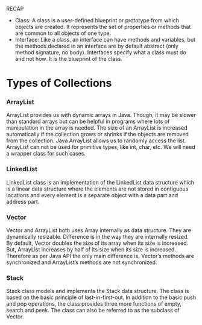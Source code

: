 RECAP

- Class: A class is a user-defined blueprint or prototype from which objects are created. It represents the set of properties or methods that are common to all objects of one type.
- Interface: Like a class, an interface can have methods and variables, but the methods declared in an interface are by default abstract (only method signature, no body). 
Interfaces specify what a class must do and not how. It is the blueprint of the class.


# Types of Collections

### ArrayList
ArrayList provides us with dynamic arrays in Java. Though, it may be slower than standard arrays but can be helpful in programs where lots of manipulation in the array is needed. 
The size of an ArrayList is increased automatically if the collection grows or shrinks if the objects are removed from the collection. Java ArrayList allows us to randomly access the list. 
ArrayList can not be used for primitive types, like int, char, etc. We will need a wrapper class for such cases.



### LinkedList
LinkedList class is an implementation of the LinkedList data structure which is a linear data structure 
where the elements are not stored in contiguous locations and every element is a separate object with a data part and address part.



### Vector
Vector and ArrayList both uses Array internally as data structure. They are dynamically resizable. Difference is in the way they are internally resized. 
By default, Vector doubles the size of its array when its size is increased. But, ArrayList increases by half of its size when its size is increased.
Therefore as per Java API the only main difference is, Vector’s methods are synchronized and ArrayList’s methods are not synchronized.



### Stack
Stack class models and implements the Stack data structure. The class is based on the basic principle of last-in-first-out. In addition to the basic push and pop operations, the class provides three more functions of empty, search and peek. The class can also be referred to as the subclass of Vector.